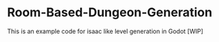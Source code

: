 # Room-Based-Dungeon-Generation
This is an example code for isaac like level generation in Godot [WIP]
